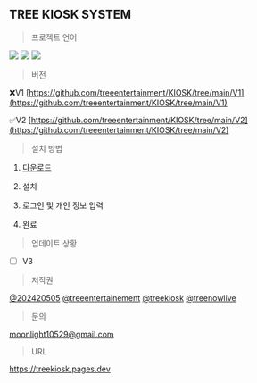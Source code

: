 ## TREE KIOSK SYSTEM

>프로젝트 언어

<img src="https://img.shields.io/badge/html5-E34F26?style=for-the-badge&logo=html5&logoColor=white">
<img src="https://img.shields.io/badge/javascript-F7DF1E?style=for-the-badge&logo=javascript&logoColor=white">
<img src="https://img.shields.io/badge/css-1572B6?style=for-the-badge&logo=css3&logoColor=white">

>버전

❌V1
[https://github.com/treeentertainment/KIOSK/tree/main/V1](https://github.com/treeentertainment/KIOSK/tree/main/V1)

✅V2
[https://github.com/treeentertainment/KIOSK/tree/main/V2](https://github.com/treeentertainment/KIOSK/tree/main/V2)

>설치 방법

1. [다운로드](https://github.com/treeentertainment/KIOSK/releases/latest)

2. 설치

3. 로그인 및 개인 정보 입력

4. 완료

>업데이트 상황

 - [ ] V3

>저작권

[@202420505](https://github.com/202420505) [@treeentertainement](https://github.com/treeentertainment) [@treekiosk](https://github.com/treekiosk) [@treenowlive](https://github.com/treenowlive)


>문의

moonlight10529@gmail.com

>URL

https://treekiosk.pages.dev
